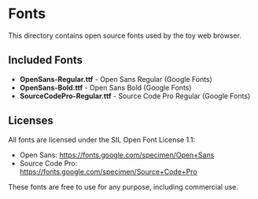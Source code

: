 # Fonts

This directory contains open source fonts used by the toy web browser.

## Included Fonts

- **OpenSans-Regular.ttf** - Open Sans Regular (Google Fonts)
- **OpenSans-Bold.ttf** - Open Sans Bold (Google Fonts)
- **SourceCodePro-Regular.ttf** - Source Code Pro Regular (Google Fonts)

## Licenses

All fonts are licensed under the SIL Open Font License 1.1:
- Open Sans: https://fonts.google.com/specimen/Open+Sans
- Source Code Pro: https://fonts.google.com/specimen/Source+Code+Pro

These fonts are free to use for any purpose, including commercial use.
